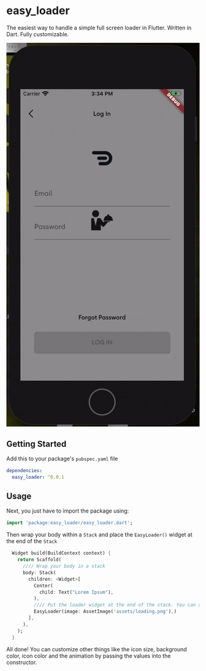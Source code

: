 # easy_loader

The easiest way to handle a simple full screen loader in Flutter. Written in Dart. Fully customizable.

![Screenshot](https://raw.githubusercontent.com/aligorithm/assets/master/ezgif-3-faf66acba323.gif)
## Getting Started

Add this to your package's `pubspec.yaml` file

```yaml
dependencies:
  easy_loader: ^0.0.1
```

## Usage

Next, you just have to import the package using:

```dart
import 'package:easy_loader/easy_loader.dart';
```

Then wrap your body within a `Stack` and place the `EasyLoader()` widget at the end of the `Stack`

```dart
  Widget build(BuildContext context) {
    return Scaffold(
      //// Wrap your body in a stack
      body: Stack(
        children: <Widget>[
          Center(
            child: Text("Lorem Ipsum"),
          ),
          //// Put the loader widget at the end of the stack. You can set it to appear based on a boolean. E.g. a loading flag.
          EasyLoader(image: AssetImage('assets/loading.png'),)
        ],
      ),
    );
  }
```

All done! You can customize other things like the icon size, background color, icon color and the animation by passing the values into the constructor.
